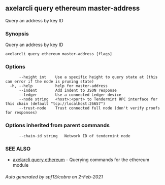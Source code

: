 ## axelarcli query ethereum master-address

Query an address by key ID

### Synopsis

Query an address by key ID

```
axelarcli query ethereum master-address [flags]
```

### Options

```
      --height int    Use a specific height to query state at (this can error if the node is pruning state)
  -h, --help          help for master-address
      --indent        Add indent to JSON response
      --ledger        Use a connected Ledger device
      --node string   <host>:<port> to Tendermint RPC interface for this chain (default "tcp://localhost:26657")
      --trust-node    Trust connected full node (don't verify proofs for responses)
```

### Options inherited from parent commands

```
      --chain-id string   Network ID of tendermint node
```

### SEE ALSO

* [axelarcli query ethereum](axelarcli_query_ethereum.md)     - Querying commands for the ethereum module

###### Auto generated by spf13/cobra on 2-Feb-2021

